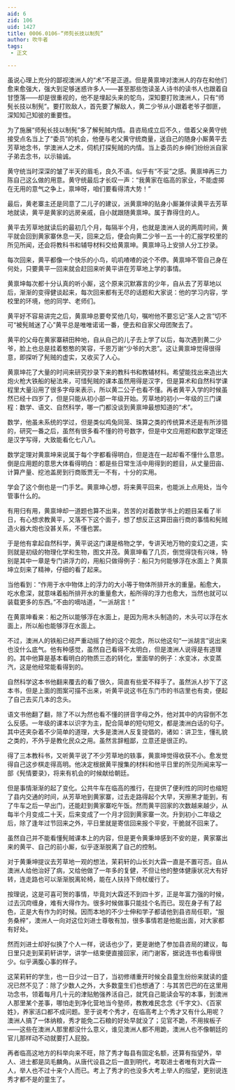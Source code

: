 ```yaml
---
aid: 6
zid: 106
uid: 1427
title: 0006.0106-“师髡长技以制髡”
author: 吹牛者
tags: 
 - 正文

---
```




  虽说心理上充分的鄙视澳洲人的“术”不是正道。但是黄禀坤对澳洲人的存在和他们愈来愈强大，强大到足够迷惑许多人——甚至那些饱读圣人诗书的读书人也跟着自甘堕落——却是很重视的，他不是埋起头来的鸵鸟，深知要打败澳洲人，只有“师髡长技以制髡”。要打败敌人，首先要了解敌人，黄二少爷从小跟着老爷子御匪，深知知己知彼的重要性。

  为了施展“师髡长技以制髡”多了解髡贼内情。县咨局成立后不久，借着父亲黄守统接受点名当上了“委员”的机会，他便与老父黄守统商量，送自己的随身小厮黄平去芳草地念书，学澳洲人之术，伺机打探髡贼的内情。当上委员的乡绅们纷纷派自家子弟去念书，以示输诚。

  黄守统当时深深的皱了半天的眉毛，良久不语。似乎有“不妥”之感。黄禀坤再三力陈自己这么做的用意。黄守统最后才长叹一声：“我黄家在临高的家业，不能虚掷在无用的意气之争上，禀坤呀，咱们要看得清大势！”

  最后，黄老寨主还是同意了二儿子的建议，派黄禀坤的贴身小厮兼伴读黄平去芳草地就读，黄平是黄家的远房亲戚，自小就跟随黄禀坤。属于靠得住的人。

  黄平去芳草地就读后的最初几个月，每隔半个月，也就是澳洲人说的两周时间，黄平就会回到黄家寨休息一天，回来之后，便会向黄二少爷一五一十的汇报学校里的所见所闻，还会将教科书和辅导材料交给黄禀坤。黄禀坤马上安排人分工抄录。

  每次回来，黄平都像一个快乐的小鸟，叽叽喳喳的说个不停。黄禀坤不管自己身在何处，只要黄平一回来就会赶回来听黄平讲在芳草地上学的事情。

  黄禀坤每次都十分认真的听小厮，这个原来沉默寡言的少年，自从去了芳草地以后，渐渐的变得健谈起来，每次回来都有无尽的话题和大家说：他的学习内容，学校里的环境，他的同学、老师们。

  黄平好不容易讲完之后，黄禀坤总要夸奖他几句，嘱咐他不要忘记“圣人之言”切不可“被髡贼迷了心”黄平总是唯唯诺诺一番，便去和自家父母团聚去了。

  黄平的父母在黄家寨耕田种地，自从自己的儿子去上学了以后，每次遇到黄二少爷，脸上也总是挂着憨憨的笑容，千恩万谢“少爷的大恩”。这让黄禀坤觉得很得意，即探听了髡贼的虚实，又收买了人心。

  黄禀坤花了大量的时间来研究抄录下来的教科书和教辅材料。希望能找出来造出大炮火枪大铁船的秘法来，可惜髡贼的课本虽然用得是汉字，但是算术和自然科学课程里大量沿用了很多字母来表示，所以黄二公子也看不懂。再者黄平入学的时候虽然已经十四岁了，但是只能从初小部一年级开始。芳草地的初小一年级的三门课程：数学、语文、自然科学，哪一门都没谈到黄禀坤最想知道的“术”。

  数学，他虽未系统的学过，但是类似鸡兔同笼、珠算之类的传统算术还是有所涉猎的，研究一番之后，虽然有很多看不懂的符号数字，但是中文应用题和数学定理还是汉字写得，大致能看化七八八。

  数学定理对黄禀坤来说属于每个字都看得明白，但是连在一起却看不懂什么意思。倒是应用题的意思大体看得明白：都是些日常生活中用得到的题目，从丈量田亩、计算产量、挖池盖房到行商贩贾无一不有，十分的实用。

  学会了这个倒也是一门手艺。黄禀坤心想，将来黄平回来，也能派上点用处，当今管事什么的。

  有用归有用，黄禀坤却一道题也算不出来，苦苦的对着数学书上的题目呆看了半日，有心想求教黄平，又落不下这个面子，想了想反正这算田亩行商的事情和髡贼造火器大炮也没甚关系，不懂也罢。

  于是他有拿起自然科学，黄平说这门课是格物之学，专讲天地万物的变幻之道，实则就是初级的物理化学和生物，图文并茂。黄禀坤看了几页，倒觉得饶有兴味，特别是其中一章是专门讲浮力的，用船只做得例子：船只为何能够浮在水面上？黄禀坤立刻来了精神，仔细的看了起来。

  当他看到：“作用于水中物体上的浮力的大小等于物体所排开水的重量。船愈大，吃水愈深，就意味着船所排开水的重量愈大，船所得的浮力也愈大，当然也就可以装载更多的东西。”不由的嘀咕道，“一派胡言！”

  在黄禀坤看来：船之所以能够浮在水面上，是因为用木头制造的，木头可以浮在水面上，所以船也能够浮在水面上。

  不过，澳洲人的铁船已经严重动摇了他的这个观念，所以他这句“一派胡言”说出来也没什么底气。他有种感觉，虽然自己看得不太明白，但是澳洲人说得是有道理的。其中他算是基本看明白的物质三态的转化，里面举的例子：水变冰，水变蒸汽，这是他经常能看得到的。

  自然科学这本书他翻来覆去的看了很久，简直有些爱不释手了。虽然派人抄下了这本书，但是上面的图案可描不出来，听黄平说这书在东门市的书店里也有卖，便起了自己去买几本的念头。

  语文书他翻了翻，除了不以为然也看不懂的拼音字母之外，他对其中的内容倒不怎么反感。一年级的课本以识字为主，配合简单的短句短文，都是澳洲白话的句子。其中还夹杂着不少简单的道理，大多是澳洲人反复提倡的，诸如：讲卫生，懂礼貌之类的，不外乎是教化民众之用。虽然言辞粗鄙，立意还是很正的。

  得了三本教科书，又听黄平说了不少芳草地的轶事，黄禀坤觉得收获不小。愈发觉得自己这步棋走得高明。他决定根据黄平搜集的材料和他平日里的所见所闻来写一部《髡情要录》，将来有机会的时候献给朝廷。

  但是事情渐渐的起了变化。公共牛车在临高的推行，在提供了便利性的同时也缩短了县内交通的时间，从芳草地到黄家寨，过去走路得起个大早，天擦黑才能到，有了牛车之后一早出门，还能赶到黄家寨吃午饭。然而黄平回家的次数越来越少，从每半个月变成二十天，后来变成了一个月才回到黄家寨一次。升到初小二年级之后，除了逢年过节回来之外，平日里就是寄信回来报个平安，干脆就不回来了。

  虽然自己并不能看懂髡贼课本上的内容，但是更令黄秉坤感到不安的是，黄家寨出来的黄平、自己的前小厮，似乎逐渐脱离了自己的控制。

  对于黄秉坤提议去芳草地一观的想法，茉莉轩的山长刘大霖一直是不置可否。自从澳洲人给他治好了病，又给他做了一年多的复健，不但让他的整体健康状况大有好转，连走路也可以渐渐脱离轮椅，能在人扶持下倚杖缓行了。

  按理说，这是可喜可贺的事情，毕竟刘大霖还不到四十岁，正是年富力强的时候，过去沉疴缠身，难有大得作为。很多时候做事只能挂个名而已。现在身子有了起色，正是大有作为的时候。因而本地的不少士伸和学子都请他到县咨局任职，“服务桑梓”，澳洲人一向对这位刘进士尊敬有加，很多事情若是他能出面，对大家都有好处。

  然而刘进士却好似换了个人一样，说话也少了，更是谢绝了参加县咨局的建议，每日里只走到茉莉轩讲学，讲学一结束便直接回家，闭门谢客，据说连书也看得很少。似乎满腹心事的样子。

  这茉莉轩的学生，也一日少过一日了，当初修缮重开时候全县童生纷纷来就读的盛况已然不见了：除了少数人之外，大多数童生们也想通了：与其苦巴巴的在这里用功念书，领着每月几十元的津贴勉强养活自己，就凭自己能读会写的本事，到澳洲人那里某个差事，哪怕走到净化营地当今塾师，教教难民念念《千字文》、《百家姓》，养家活口都不成问题。至于说考个秀才，在临高考上个秀才又有什么用呢？澳洲人搞了一体纳粮，秀才能免二石粮的好处早就没了；见官不跪，不用挨板子——这些在澳洲人那里都没什么意义，谁见澳洲人都不用跪，澳洲人也不像朝廷的官儿那样动不动就要打人屁股。

  再者临高这地方的科举向来不旺，除了秀才每县有固定名额，还算有指望外，举人、进士都是凤毛麟角。从唐代设县之后一直到明代，考取进士者唯有刘大霖一人，举人也不过十来个人而已。考上了秀才的也没多大考上举人的指望，更别说连秀才都不是的童生了。


